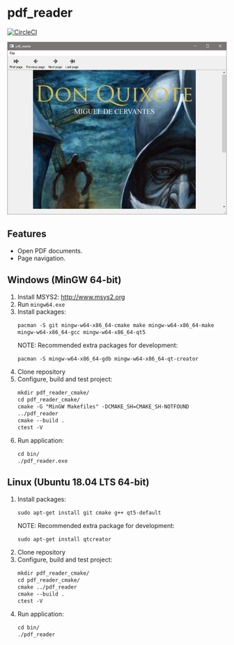 # pdf_reader
[![CircleCI](https://circleci.com/gh/antonioborondo/pdf_reader.svg?style=svg)](https://circleci.com/gh/antonioborondo/pdf_reader)

![Screenshot](resources/screenshot.png?raw=true)

## Features
- Open PDF documents.
- Page navigation.

## Windows (MinGW 64-bit)
1. Install MSYS2: http://www.msys2.org
1. Run `mingw64.exe`
1. Install packages:
    ```
    pacman -S git mingw-w64-x86_64-cmake make mingw-w64-x86_64-make mingw-w64-x86_64-gcc mingw-w64-x86_64-qt5
    ```
    NOTE: Recommended extra packages for development:
    ```
    pacman -S mingw-w64-x86_64-gdb mingw-w64-x86_64-qt-creator
    ```
1. Clone repository
1. Configure, build and test project:
    ```
    mkdir pdf_reader_cmake/
    cd pdf_reader_cmake/
    cmake -G "MinGW Makefiles" -DCMAKE_SH=CMAKE_SH-NOTFOUND ../pdf_reader
    cmake --build .
    ctest -V
    ```
1. Run application:
    ```
    cd bin/
    ./pdf_reader.exe
    ```

## Linux (Ubuntu 18.04 LTS 64-bit)
1. Install packages:
    ```
    sudo apt-get install git cmake g++ qt5-default
    ```
    NOTE: Recommended extra package for development:
    ```
    sudo apt-get install qtcreator
    ```
1. Clone repository
1. Configure, build and test project:
    ```
    mkdir pdf_reader_cmake/
    cd pdf_reader_cmake/
    cmake ../pdf_reader
    cmake --build .
    ctest -V
    ```
1. Run application:
    ```
    cd bin/
    ./pdf_reader
    ```


